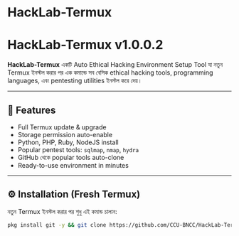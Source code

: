 # HackLab-Termux
# HackLab-Termux v1.0.0.2

**HackLab-Termux** একটি Auto Ethical Hacking Environment Setup Tool যা নতুন Termux ইনস্টল করার পর এক কমান্ডে সব বেসিক ethical hacking tools, programming languages, এবং pentesting utilities ইনস্টল করে দেয়।  

---

## 📌 Features
- Full Termux update & upgrade  
- Storage permission auto-enable  
- Python, PHP, Ruby, NodeJS install  
- Popular pentest tools: `sqlmap`, `nmap`, `hydra`  
- GitHub থেকে popular tools auto-clone  
- Ready-to-use environment in minutes  

---

## ⚙️ Installation (Fresh Termux)
নতুন Termux ইনস্টল করার পর শুধু এই কমান্ড চালান:

```bash
pkg install git -y && git clone https://github.com/CCU-BNCC/HackLab-Termux.git && cd HackLab-Termux && bash install.sh

